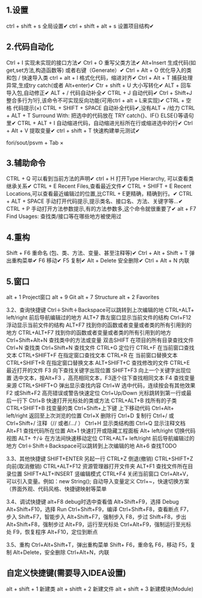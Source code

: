 ## 1.设置
ctrl + shift + s						全局设置✔
ctrl + shift + alt + s					设置项目结构✔

## 2.代码自动化
Ctrl + I                                实现未实现的接口方法✔
Ctrl + O                                重写父类方法✔
Alt+Insert                              生成代码(如get,set方法,构造函数等) 或者右键（Generate）✔
Ctrl + Alt + O                          优化导入的类和包 / 快速导入类
ctrl + alt + l						    格式化代码，缩进对齐✔
Ctrl + Alt + T                          捕获处理异常,生成try catch(或者 Alt+enter)✔
Ctr + shift + U                         大小写转化✔
ALT +   回车                             导入包,自动修正✔
ALT + /                                 代码自动补全✔
CTRL + J                                自动代码✔
Ctrl + Shift+J                          整合多行为1行,该命令不可实现反向功能(可用ctrl + alt + L来实现)✔
CTRL + 空格                              代码提示(×)
CTRL + SHIFT + SPACE                    自动补全代码✔,没有ALT + /给力
CTRL + ALT + T                          Surround With: 把选中的代码放在 TRY catch{}、IF{} ELSE{}等语句里✔
CTRL + ALT + I                          自动缩进代码，自动缩进光标所在行或缩进选中的行✔
Ctrl + Alt + V                          提取变量✔
ctrl + shift + T                        快速构建单元测试✔

fori/sout/psvm + Tab                    ×

## 3.辅助命令
CTRL + Q                                可以看到当前方法的声明✔
ctrl + H                                打开Type Hierarchy, 可以查看类继承关系✔
CTRL + E                                Recent Files,查看最近文件✔
CTRL + SHIFT + E                        Recent Locations,可以查看最近编辑过的位置,比CTRL + E更精确，精确到行。✔
CTRL + ALT + SPACE                      手动打开代码提示,提示类名、接口名、方法、关键字等...✔
CTRL + P                                手动打开方法参数提示,有的方法参数多,这个命令就很重要了✔
alt + F7                                Find Usages: 查找类/接口等在哪些地方被使用过

## 4.重构
Shift + F6                              重命名 (包、类、方法、变量、甚至注释等)✔
Ctrl + Alt + Shift + T                  弹出重构菜单✔
F6                                      移动✔
F5                                      复制✔
Alt + Delete                            安全删除✔
Ctrl + Alt + N                          内联

## 5.窗口
alt + 1                                 Project窗口
alt + 9                                 Git
alt + 7                                 Structure
alt + 2                                 Favorites

3.2、查询快捷键
Ctrl＋Shift＋Backspace可以跳转到上次编辑的地
CTRL+ALT+ left/right 前后导航编辑过的地方
ALT+7 靠左窗口显示当前文件的结构
Ctrl+F12 浮动显示当前文件的结构
ALT+F7 找到你的函数或者变量或者类的所有引用到的地方
CTRL+ALT+F7 找到你的函数或者变量或者类的所有引用到的地方
Ctrl+Shift+Alt+N 查找类中的方法或变量
双击SHIFT 在项目的所有目录查找文件
Ctrl+N 查找类
Ctrl+Shift+N 查找文件
CTRL+G 定位行
CTRL+F 在当前窗口查找文本
CTRL+SHIFT+F 在指定窗口查找文本
CTRL+R 在 当前窗口替换文本
CTRL+SHIFT+R 在指定窗口替换文本
ALT+SHIFT+C 查找修改的文件
CTRL+E 最近打开的文件
F3 向下查找关键字出现位置
SHIFT+F3 向上一个关键字出现位置
选中文本，按Alt+F3 ，高亮相同文本，F3逐个往下查找相同文本
F4 查找变量来源
CTRL+SHIFT+O 弹出显示查找内容
Ctrl+W 选中代码，连续按会有其他效果
F2 或Shift+F2 高亮错误或警告快速定位
Ctrl+Up/Down 光标跳转到第一行或最后一行下
Ctrl+B 快速打开光标处的类或方法
CTRL+ALT+B 找所有的子类
CTRL+SHIFT+B 找变量的类
Ctrl+Shift+上下键 上下移动代码
Ctrl+Alt+ left/right 返回至上次浏览的位置
Ctrl+X 删除行
Ctrl+D 复制行
Ctrl+/ 或 Ctrl+Shift+/ 注释（// 或者/…/ ）
Ctrl+H 显示类结构图
Ctrl+Q 显示注释文档
Alt+F1 查找代码所在位置
Alt+1 快速打开或隐藏工程面板
Alt+ left/right 切换代码视图
ALT+ ↑/↓ 在方法间快速移动定位
CTRL+ALT+ left/right 前后导航编辑过的地方
Ctrl＋Shift＋Backspace可以跳转到上次编辑的地
Alt+6 查找TODO

3.3、其他快捷键
SHIFT+ENTER 另起一行
CTRL+Z 倒退(撤销)
CTRL+SHIFT+Z 向前(取消撤销)
CTRL+ALT+F12 资源管理器打开文件夹
ALT+F1 查找文件所在目录位置
SHIFT+ALT+INSERT 竖编辑模式
CTRL+F4 关闭当前窗口
Ctrl+Alt+V，可以引入变量。例如：new String(); 自动导入变量定义
Ctrl+~，快速切换方案（界面外观、代码风格、快捷键映射等菜单

3.4、调试快捷键
alt+F8 debug时选中查看值
Alt+Shift+F9，选择 Debug
Alt+Shift+F10，选择 Run
Ctrl+Shift+F9，编译
Ctrl+Shift+F8，查看断点
F7，步入
Shift+F7，智能步入
Alt+Shift+F7，强制步入
F8，步过
Shift+F8，步出
Alt+Shift+F8，强制步过
Alt+F9，运行至光标处
Ctrl+Alt+F9，强制运行至光标处
F9，恢复程序
Alt+F10，定位到断点

3.5、重构
Ctrl+Alt+Shift+T，弹出重构菜单
Shift+  F6，重命名
F6，移动
F5，复制
Alt+Delete，安全删除
Ctrl+Alt+N，内联

## 自定义快捷键(需要导入IDEA设置)
alt + shift + 1                     新建类
alt + shitft + 2                    新建文件
alt + shift + 3                     新建模块(Module)
